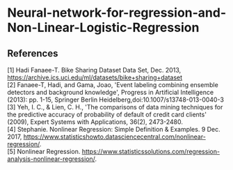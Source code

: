 # Neural-network-for-regression-and-Non-Linear-Logistic-Regression

## References

[1] Hadi Fanaee-T. Bike Sharing Dataset Data Set, Dec. 2013, https://archive.ics.uci.edu/ml/datasets/bike+sharing+dataset
<br>
[2] Fanaee-T, Hadi, and Gama, Joao, 'Event labeling combining ensemble detectors and background knowledge', Progress in Artificial Intelligence (2013): pp. 1-15, Springer Berlin Heidelberg,doi:10.1007/s13748-013-0040-3
<br>
[3] Yeh, I. C., & Lien, C. H., 'The comparisons of data mining techniques for the predictive accuracy of probability of default of credit card clients' (2009), Expert Systems with Applications, 36(2), 2473-2480.<br>
[4] Stephanie. Nonlinear Regression: Simple Definition & Examples. 9 Dec. 2017, https://www.statisticshowto.datasciencecentral.com/nonlinear-regression/.
<br>
[5] Nonlinear Regression. https://www.statisticssolutions.com/regression-analysis-nonlinear-regression/.
